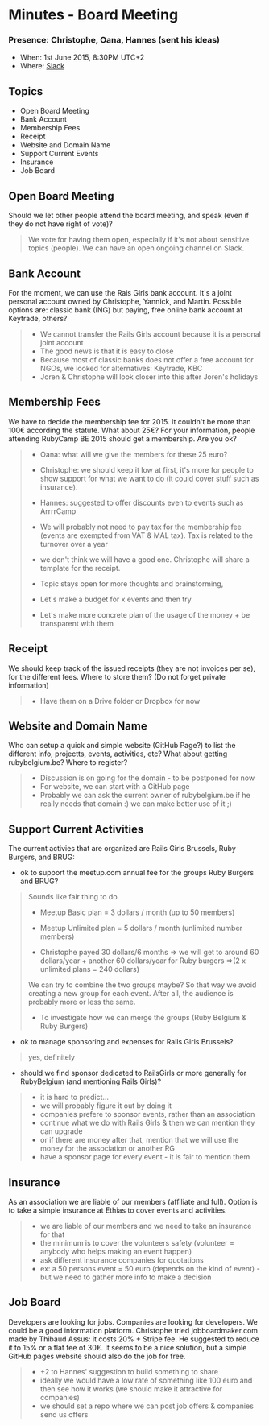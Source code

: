 # Minutes - Board Meeting
### Presence: Christophe, Oana, Hannes (sent his ideas)

* When: 1st June 2015, 8:30PM UTC+2
* Where: [Slack](https://rubyburgers.slack.com/messages/association/)

## Topics

* Open Board Meeting
* Bank Account
* Membership Fees
* Receipt
* Website and Domain Name
* Support Current Events
* Insurance
* Job Board

## Open Board Meeting

Should we let other people attend the board meeting, and speak (even if they do
not have right of vote)?

> We vote for having them open, especially if it's not about sensitive topics
> (people). We can have an open ongoing channel on Slack.


## Bank Account

For the moment, we can use the Rais Girls bank account. It's a joint personal
account owned by Christophe, Yannick, and Martin. Possible options are: classic
bank (ING) but paying, free online bank account at Keytrade, others?

>* We cannot transfer the Rails Girls account because it is a personal joint
>  account
>* The good news is that it is easy to close
>* Because most of classic banks does not offer a free account for NGOs, we
>  looked for alternatives: Keytrade, KBC
>* Joren & Christophe will look closer into this after Joren's holidays

## Membership Fees

We have to decide the membership fee for 2015. It couldn't be more than 100€
according the statute. What about 25€? For your information, people attending
RubyCamp BE 2015 should get a membership. Are you ok?

>* Oana: what will we give the members for these 25 euro?
>* Christophe: we should keep it low at first, it's more for people to show 
>  support for what we want to do (it could cover stuff such as insurance).
>* Hannes: suggested to offer discounts even to events such as ArrrrCamp
>
>* We will probably not need to pay tax for the membership fee (events are
>  exempted from VAT & MAL tax). Tax is related to the turnover over a year
>* we don't think we will have a good one. Christophe will share a template for
>  the receipt.
>
>* Topic stays open for more thoughts and brainstorming,
>* Let's make a budget for x events and then try
>* Let's make more concrete plan of the usage of the money + be transparent with
>  them

## Receipt

We should keep track of the issued receipts (they are not invoices per se), for
the different fees. Where to store them? (Do not forget private information)

>* Have them on a Drive folder or Dropbox for now

## Website and Domain Name

Who can setup a quick and simple website (GitHub Page?) to list the different
info, projectts, events, activities, etc? What about getting rubybelgium.be?
Where to register?

>* Discussion is on going for the domain - to be postponed for now
>* For website, we can start with a GitHub page
>* Probably we can ask the current owner of rubybelgium.be if he really needs
   that domain :) we can make better use of it ;)

## Support Current Activities

The current activies that are organized are Rails Girls Brussels, Ruby Burgers,
and BRUG:

* ok to support the meetup.com annual fee for the groups Ruby Burgers and BRUG?

> Sounds like fair thing to do.
>  
>* Meetup Basic plan = 3 dollars / month (up to 50 members)
>* Meetup Unlimited plan = 5 dollars / month (unlimited number members)
>
>* Christophe payed 30 dollars/6 months => we will get to around 60 dollars/year +
>  another 60 dollars/year for Ruby burgers =>(2 x unlimited plans = 240
>  dollars)
>
> We can try to combine the two groups maybe? So that way we avoid creating a
> new group for each event. After all, the audience is probably more or less the
> same.
>
>* To investigate how we can merge the groups (Ruby Belgium & Ruby Burgers)

* ok to manage sponsoring and expenses for Rails Girls Brussels?

> yes, definitely

* should we find sponsor dedicated to RailsGirls or more generally for
  RubyBelgium (and mentioning Rails Girls)?
  
>* it is hard to predict...
>* we will probably figure it out by doing it
>* companies prefere to sponsor events, rather than an association
>* continue what we do with Rails Girls & then we can mention they can upgrade
>* or if there are money after that, mention that we will use the money for the
>  association or another RG
>* have a sponsor page for every event - it is fair to mention them

## Insurance

As an association we are liable of our members (affiliate and full). Option is
to take a simple insurance at Ethias to cover events and activities.

>* we are liable of our members and we need to take an insurance for that
>* the minimum is to cover the volunteers safety (volunteer = anybody who helps 
>  making an event happen)
>* ask different insurance companies for quotations
>* ex: a 50 persons event = 50 euro (depends on the kind of event) - but we need
>  to gather more info to make a decision

## Job Board

Developers are looking for jobs. Companies are looking for developers. We could
be a good information platform. Christophe tried jobboardmaker.com made by
Thibaud Assus: it costs 20% + Stripe fee. He suggested to reduce it to 15% or a
flat fee of 30€. It seems to be a nice solution, but a simple GitHub pages
website should also do the job for free.

>* +2 to Hannes' suggestion to build something to share
>* ideally we would have a low rate of something like 100 euro and then see how
>  it works (we should make it attractive for companies)
>* we should set a repo where we can post job offers & companies send us offers
